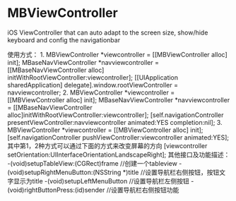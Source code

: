 MBViewController
================

iOS ViewController that can auto adapt to the screen size, show/hide keyboard and config the navigationbar

使用方式：
1.
MBViewController *viewcontroller = [[MBViewController alloc] init];
MBaseNavViewController *navviewcontroller = [[MBaseNavViewController alloc] initWithRootViewController:viewcontroller];
[[UIApplication sharedApplication] delegate].window.rootViewController = navviewcontroller;
2.
MBViewController *viewcontroller = [[MBViewController alloc] init];
MBaseNavViewController *navviewcontroller = [[MBaseNavViewController alloc]initWithRootViewController:viewcontroller];
[self.navigationController presentViewController:navviewcontroller animated:YES completion:nil];
3.
MBViewController *viewcontroller = [[MBViewController alloc] init];
[self.navigationController pushViewController:viewcontroller animated:YES];
其中第1，2种方式可以通过下面的方式来改变屏幕的方向
[viewcontroller setOrientation:UIInterfaceOrientationLandscapeRight];
其他接口及功能描述：
-(void)setupTableView:(CGRect)frame //创建一个tableview
-(void)setupRightMenuButton:(NSString *)title //设置导航栏右侧按钮，按钮文字显示为title
-(void)setupLeftMenuButton //设置导航栏左侧按钮
-(void)rightButtonPress:(id)sender //设置导航栏右侧按钮功能
